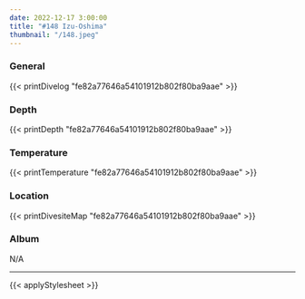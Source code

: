```yaml
---
date: 2022-12-17 3:00:00
title: "#148 Izu-Oshima"
thumbnail: "/148.jpeg"
---
```


### General

{{< printDivelog "fe82a77646a54101912b802f80ba9aae" >}}

### Depth

{{< printDepth "fe82a77646a54101912b802f80ba9aae" >}}

### Temperature

{{< printTemperature "fe82a77646a54101912b802f80ba9aae" >}}

### Location

{{< printDivesiteMap "fe82a77646a54101912b802f80ba9aae" >}}

### Album

N/A

---

{{< applyStylesheet >}}
